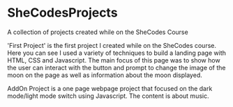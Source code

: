 # SheCodesProjects
A collection of projects created while on the SheCodes Course

'First Project' is the first project I created while on the SheCodes course. Here you can see I used a variety of techniques to build a landing page with HTML, CSS and Javascript. 
The main focus of this page was to show how the user can interact with the button and prompt to change the image of the moon on the page as well as information about the moon displayed. 

AddOn Project is a one page webpage project that focused on the dark mode/light mode switch using Javascript. The content is about music.
